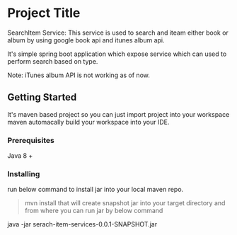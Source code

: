 # Project Title
SearchItem Service:
This service is used to search and iteam either book or album by using google book api and itunes album api.

It's simple spring boot application which expose service which can used to perform search based on type.

Note: iTunes album API is not working as of now.

## Getting Started

It's maven based project so you can just import project into your workspace  maven automacally build your workspace into your IDE.

### Prerequisites

Java 8 +

### Installing

run below command to install jar into your local maven repo.

>mvn install
that will create snapshot jar into your target directory and from where you can run jar by below command

java -jar serach-item-services-0.0.1-SNAPSHOT.jar


